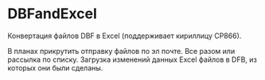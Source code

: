 # DBFandExcel
Конвертация файлов DBF в Excel (поддерживает кириллицу CP866).

В планах прикрутить отправку файлов по эл почте. Все разом или рассылка по списку.
Загрузка изменений данных Excel файлов в DFB, из которых они были сделаны.
